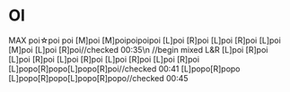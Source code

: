 # OI
MAX poi☆poi poi
[M]poi
[M]poipoipoipoi
[L]poi [R]poi [L]poi [R]poi [L]poi [M]poi [L]poi [R]poi//checked 00:35\n
//begin mixed L&R [L]poi [R]poi [L]poi [R]poi [L]poi [R]poi [L]poi [R]poi [L]poi [R]poi [L]popo[R]popo[L]popo[R]poi//checked 00:41
[L]popo[R]popo [L]popo[R]popo[L]popo[R]popo//checked 00:45
